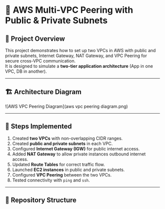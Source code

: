 # 🚀 AWS Multi-VPC Peering with Public & Private Subnets

## 📌 Project Overview
This project demonstrates how to set up two VPCs in AWS with public and private subnets, Internet Gateway, NAT Gateway, and VPC Peering for secure cross-VPC communication.  
It is designed to simulate a **two-tier application architecture** (App in one VPC, DB in another).

---

## 🏗️ Architecture Diagram
![AWS VPC Peering Diagram](aws vpc peering diagram.png)

---

## 🔧 Steps Implemented
1. Created **two VPCs** with non-overlapping CIDR ranges.  
2. Created **public and private subnets** in each VPC.  
3. Configured **Internet Gateway (IGW)** for public internet access.  
4. Added **NAT Gateway** to allow private instances outbound internet access.  
5. Updated **Route Tables** for correct traffic flow.  
6. Launched **EC2 instances** in public and private subnets.  
7. Configured **VPC Peering** between the two VPCs.  
8. Tested connectivity with `ping` and `ssh`.

---

## 📂 Repository Structure
